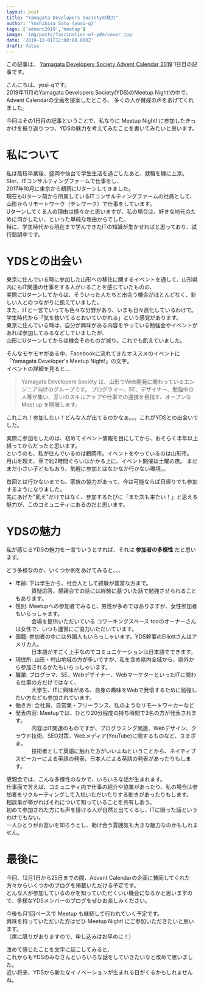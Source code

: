 ```yaml
---
layout: post
title: "Yamagata Developers Societyの魅力"
author: 'Yoshihisa Sato (yosi-q)'
tags: ['advent2019','meetup']
image: 'img/posts/fascination-of-ydm/cover.jpg'
date: '2019-12-01T12:00:00.000Z'
draft: false
---
```

この記事は、 [Yamagata Developers Society Advent Calendar 2019](https://adventar.org/calendars/4619) 1日目の記事です。

こんにちは、yosi-qです。  
2019年11月のYamagata Developers Society(YDS)のMeetup Night!の中で、Advent Calendarの企画を提案したところ、
多くの人が賛成の声をあげてくれました。

今回はその1日目の記事ということで、私なりに Meetup Night! に参加したきっかけを振り返りつつ、YDSの魅力を考えてみたことを書いてみたいと思います。

# 私について

私は高校卒業後、盛岡や仙台で学生生活を過ごしたあと、就職を機に上京。SIer、ITコンサルティングファームで仕事をし、  
2017年10月に東京から鶴岡にUターンしてきました。  
現在もUターン前から所属しているITコンサルティングファームの社員として、山形からリモートワーク（テレワーク）で仕事をしています。  
Uターンしてくる人の理由は様々かと思いますが、私の場合は、好きな地元のために何かしたい、といった単純な理由からでした。  
特に、学生時代から現在まで学んできたITの知識が生かせればと思っており、試行錯誤中です。


# YDSとの出会い

東京に住んでいる時に参加した山形への移住に関するイベントを通して、山形県内にもIT関連の仕事をする人がいることを感じていたものの、  
実際にUターンしてからは、そういった人たちと出会う機会がほとんどなく、新しい人とのつながりに飢えていました。  
また、ITと一言でいっても色々な分野があり、いまも日々進化しているわけで。学生時代から「気を抜いてるとおいていかれる」という感覚があります。  
東京に住んでいる時は、自分が興味がある内容をやっている勉強会やイベントがあれば参加してみるなどしていましたが、  
山形にUターンしてからは機会そのものが減り。これでも飢えていました。  

そんなモヤモヤがある中、Facebookに流れてきたオススメのイベントに「Yamagata Developer's Meetup Night!」の文字。  
イベントの詳細を見ると...

> Yamagata Developers Society は、山形でWeb開発に関わっているエンジニア向けのグループです。
> プログラマー、SE、デザイナー、勉強中の人等が集い、互いのスキルアップや仕事での連携を目指す、オープンなMeet up を開催します。

これこれ！参加したい！どんな人が出てるのかなぁ。。。これがYDSとの出会いでした。

実際に参加をしたのは、初めてイベント情報を目にしてから、おそらく半年以上経ってからだったと思います。  
というのも、私が住んでいるのは鶴岡市。イベントをやっているのは山形市。  
月山を超え、車で約2時間ぐらいはかかる上に、イベント開催は土曜の夜。
まだまだ小さい子どももおり、気軽に参加とはなかなか行かない環境。。  

毎回とは行かないまでも、家族の協力があって、今は可能ならば日帰りでも参加するようになりました。  
先にあげた"飢え"だけではなく、参加するたびに「また次も来たい！」と思える魅力が、このコミュニティにあるのだと思います。


# YDSの魅力

私が感じるYDSの魅力を一言でいうとすれば、それは **参加者の多様性** だと思います。  

どう多様なのか、いくつか例をあげてみると、、、

- 年齢: 下は学生から、社会人として経験が豊富な方まで。  
　　　質疑応答、懇親会での話には経験に基づいた話で勉強させられることもあります。
- 性別: Meetupへの参加者でみると、男性が多めではありますが、女性参加者もいらっしゃます。  
　　　会場を提供いただいている コワーキングスペース tooのオーナーさんは女性で、いつも運営にご協力いただいています。
- 国籍: 参加者の中には外国人もいらっしゃいます。YDS幹事のElliottさんはアメリカ人。  
　　　日本語がすごく上手なのでコミュニケーションは日本語でできます。  
- 現住所: 山形・村山地域の方が多いですが、私を含め県内全域から、県外から参加されるかたもいらっしゃいます。
- 職業: プログラマ、SE、Webデザイナー、WebマーケターといったITに関わる仕事の方だけではなく、  
　　　大学生、ITに興味がある、自身の趣味をWebで発信するために勉強したい方なども参加されています。  
- 働き方: 会社員、自営業・フリーランス、私のようなリモートワーカーなど
- 発表内容: Meetupでは、ひとり20分程度の持ち時間で3名の方が発表されます。  
　　　内容はIT関連のものですが、プログラミング関連、Webデザイン、クラウド技術、SEO対策、Webメディア(YouTube)に関するものなど、さまざま。  
　　　技術者として英語に触れた方がいいよねということから、ネイティブスピーカーによる英語の発表、日本人による英語の発表があったりもします。

懇親会では、こんな多様性のなかで、いろいろな話が生まれます。  
仕事面で言えば、コミュニティ内で仕事の紹介や協業があったり、私の場合は参加者をリクルーティングして入社いただいたりする動きがあったりもします。  
相談事が挙がればそれについて知っていることを共有しあう。  
初めて参加された方にも声を掛ける人が自然と出てくるし、ITに限った話というわけでもない。  
一人ひとりがお互いを知ろうとし、助け合う雰囲気も大きな魅力なのかもしれません。


# 最後に

今回、12月1日から25日までの間、Advent Calendarの企画に賛同してくれた方々からいくつかのブログを掲載いただける予定です。  
どんな人が参加しているのかを知っていただくいい機会になるかと思いますので、多様なYDSメンバーのブログをぜひお楽しみください。  

今後も月1回ペースで Meetup も継続して行われていく予定です。  
興味を持っていただいた方はぜひ Meetup Night! にご参加いただきたいと思います。  
（席に限りがありますので、申し込みはお早めに！）

改めて感じたことを文字に起こしてみると、  
これからもYDSのみなさんといろいろな話をしていきたいなと改めて思いました。  
近い将来、YDSから新たなイノベーションが生まれる日がくるかもしれませんね。